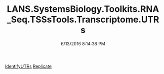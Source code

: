 ﻿---
title: LANS.SystemsBiology.Toolkits.RNA_Seq.TSSsTools.Transcriptome.UTRs
date: 6/13/2016 8:14:38 PM
---

[IdentifyUTRs](T-LANS.SystemsBiology.Toolkits.RNA_Seq.TSSsTools.Transcriptome.UTRs.IdentifyUTRs.html)
[Replicate](T-LANS.SystemsBiology.Toolkits.RNA_Seq.TSSsTools.Transcriptome.UTRs.Replicate.html)
